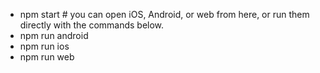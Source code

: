 - npm start # you can open iOS, Android, or web from here, or run them directly with the commands below.
- npm run android
- npm run ios
- npm run web
